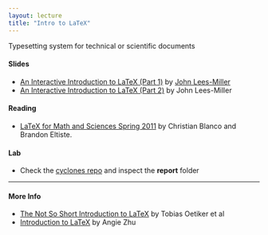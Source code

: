 ```yaml
---
layout: lecture
title: "Intro to LaTeX"
---
```


<p class="message">
  Typesetting system for technical or scientific documents
</p>

<h4>
	<span class="fa fa-picture-o fa-lg main-list-item-icon"></span>
	Slides
</h4>

- <a href="https://www.overleaf.com/latex/learn/free-online-introduction-to-latex-part-1.pdf" target="_blank">An Interactive Introduction to LaTeX (Part 1)</a> by <a href="http://jdlm.info/" target="_blank">John Lees-Miller</a>
- <a href="https://www.overleaf.com/latex/learn/free-online-introduction-to-latex-part-2.pdf" target="_blank">An Interactive Introduction to LaTeX (Part 2)</a> by John Lees-Miller


<h4>
	<span class="fa fa-book fa-lg main-list-item-icon"></span>
	Reading
</h4>

- [LaTeX for Math and Sciences Spring 2011](http://latex.berkeley.edu/) by Christian Blanco and Brandon Eltiste.


<h4>
	<span class="fa fa-flask fa-lg main-list-item-icon"></span>
	Lab
</h4>

- Check the [cyclones repo](https://github.com/gastonstat/cyclones) and inspect the __report__ folder

------


<h4>
	<span class="fa fa-info-circle fa-lg main-list-item-icon"></span>
	More Info
</h4>

- [The Not So Short Introduction to LaTeX](https://tobi.oetiker.ch/lshort/lshort.pdf) by Tobias Oetiker et al
- [Introduction to LaTeX](http://www.stat.berkeley.edu/~azhu/IntroToLaTeXSlides.pdf) by Angie Zhu
